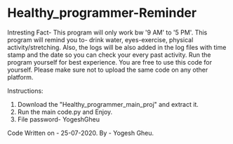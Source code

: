 # Healthy_programmer-Reminder
Intresting Fact- This program will only work bw '9 AM' to '5 PM'.
This program will remind you to- drink water, eyes-exercise, physical activity/stretching.
Also, the logs will be also added in the log files with time stamp and the date so you can check  your every past activity.
Run the program yourself for best experience.
You are free to use this code for yourself. Please make sure not to upload the same code on any other platform.



Instructions:
1. Download the "Healthy_programmer_main_proj" and extract it.
2. Run the main code.py and Enjoy.
3. File password- YogeshGheu 



Code Written on - 25-07-2020.
By - Yogesh Gheu.
